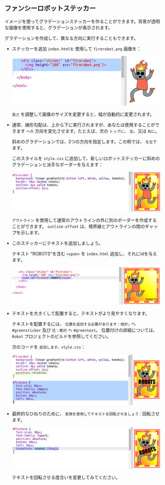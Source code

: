 ## ファンシーロボットステッカー

イメージを使ってグラデーションステッカーを作ることができます。背景が透明な画像を使用すると、グラデーションが表示されます。

グラデーションを作成して、異なる方向に実行することもできます。

+ ステッカーを追加 `index.htmlを` 使用して `firerobot.png` 画像を：
    
    ![スクリーンショット](images/stickers-fire-html.png)
    
    `高さ` を調整して画像のサイズを変更すると、幅が自動的に変更されます。

+ 通常、線形勾配は、上から下に実行されますが、あなたは使用することができます `への` 方向を変化させます。たとえば、次の `トップに`、 `左`、又は `右に`。
    
    斜めのグラデーションでは、2つの方向を指定します。この例では、 `を左下`ます。
    
    このスタイルを `style.css` に追加して、新しいロボットステッカーに斜めのグラデーションと派手なボーダーを与えます：
    
    ![スクリーンショット](images/stickers-fire-gradient.png)
    
    `アウトライン` を使用して通常のアウトラインの外に別のボーダーを作成することができます。 `outline-offset` は、境界線とアウトラインの間のギャップを示します。

+ このステッカーにテキストを追加しましょう。
    
    テキスト "ROBOTS"を含む `<span>` を `index.html` 追加し、それにidを与えます。
    
    ![スクリーンショット](images/stickers-fire-span.png)

+ テキストを大きくして配置すると、テキストがより見やすくなります。
    
    テキストを配置するには、 `位置を追加する必要があります：相対;` へ `#greensticker` 及び `位：絶対` へ `#greentext`。 位置付けの詳細については、 `Robot` プロジェクトのビルドを参照してください。
    
    次のコードを `追加します。style.css`：
    
    ![スクリーンショット](images/stickers-fire-text-style.png)

+ 最終的なひねりのために、 `変換を使用してテキストを回転させましょう：`回転させます。
    
    ![スクリーンショット](images/stickers-fire-rotate.png)
    
    テキストを回転させる度合いを変更してみてください。